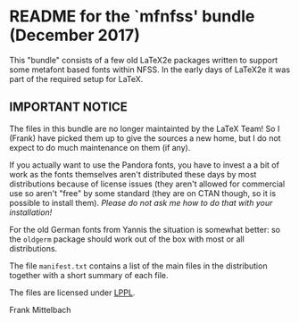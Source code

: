 
# README for the `mfnfss' bundle  (December 2017)

This "bundle" consists of a few old LaTeX2e packages written to
support some metafont based fonts within NFSS. In the early days of
LaTeX2e it was part of the required setup for LaTeX.

## IMPORTANT NOTICE 

The files in this bundle are no longer maintainted by the LaTeX Team!
So I (Frank) have picked them up to give the sources a new home, but I
do not expect to do much maintenance on them (if any).

If you actually want to use the Pandora fonts, you have to invest a a
bit of work as the fonts themselves aren't distributed these days by
most distributions because of license issues (they aren't allowed for
commercial use so aren't "free" by some standard (they are on CTAN
though, so it is possible to install them). *Please do not ask me how
to do that with your installation!*

For the old German fonts from Yannis the situation is somewhat better:
so the `oldgerm` package should work out of the box with most or
all distributions.

The file `manifest.txt` contains a list of the main files in the
distribution together with a short summary of each file.

The files are licensed under [LPPL](https://www.latex-project.org/lppl/).

Frank Mittelbach

